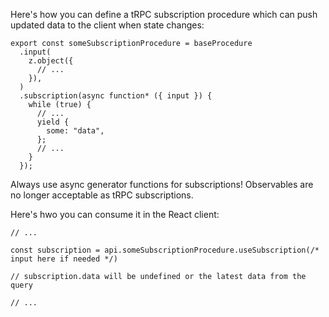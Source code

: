 Here's how you can define a tRPC subscription procedure which can push updated data to the client when state changes:

```
export const someSubscriptionProcedure = baseProcedure
  .input(
    z.object({
      // ...
    }),
  )
  .subscription(async function* ({ input }) {
    while (true) {
      // ...
      yield {
        some: "data",
      };
      // ...
    }
  });
```

Always use async generator functions for subscriptions! Observables are no longer acceptable as tRPC subscriptions.

Here's hwo you can consume it in the React client:

```
// ...

const subscription = api.someSubscriptionProcedure.useSubscription(/* input here if needed */)

// subscription.data will be undefined or the latest data from the query

// ...
```
